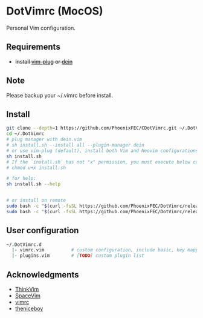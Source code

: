 # DotVimrc (MocOS)
Personal Vim configuration.

## Requirements
- ~~Install [vim-plug](https://github.com/junegunn/vim-plug#installation) or [dein](https://github.com/Shougo/dein.vim#requirements)~~

## Note
Please backup your ~/.vimrc before install.

## Install
  ```bash
  git clone --depth=1 https://github.com/PhoenixFEC/CDotVimrc.git ~/.DotVimrc
  cd ~/.DotVimrc
  # plug manager with dein.vim
  # sh install.sh --install all --plugin-manager dein
  # or use vim-plug (default), install both Vim and Neovim configurations with the below:
  sh install.sh
  # If the `install.sh` has not "x" permission, you must execute below command first:
  # chmod u+x install.sh

  # for help:
  sh install.sh --help


  # or install on remote
  sudo bash -c "$(curl -fsSL https://github.com/PhoenixFEC/DotVimrc/releases/download/v0.1.0/install.sh)"
  sudo bash -c "$(curl -fsSL https://github.com/PhoenixFEC/DotVimrc/releases/download/v0.1.0/install.sh --install neovim)"
  ```

## User configuration
```bash
~/.DotVimrc.d
  |- vimrc.vim          # custom configuration, include basic, key mapping, command and so on
  |- plugins.vim        # [TODO] custom plugin list
```

## Acknowledgments
- [ThinkVim](https://github.com/imxiejie/ThinkVim)
- [SpaceVim](https://github.com/SpaceVim/SpaceVim)
- [vimrc](https://github.com/amix/vimrc)
- [theniceboy](https://github.com/theniceboy/nvim)
